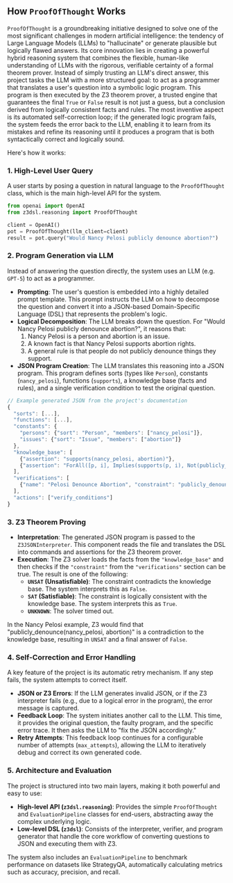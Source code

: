 ## How `ProofOfThought` Works

`ProofOfThought` is a groundbreaking initiative designed to solve one of the
most significant challenges in modern artificial intelligence: the tendency of
Large Language Models (LLMs) to "hallucinate" or generate plausible but
logically flawed answers. Its core innovation lies in creating a powerful
hybrid reasoning system that combines the flexible, human-like understanding of
LLMs with the rigorous, verifiable certainty of a formal theorem prover.
Instead of simply trusting an LLM's direct answer, this project tasks the LLM
with a more structured goal: to act as a programmer that translates a user's
question into a symbolic logic program. This program is then executed by the Z3
theorem prover, a trusted engine that guarantees the final `True` or `False`
result is not just a guess, but a conclusion derived from logically consistent
facts and rules. The most inventive aspect is its automated self-correction
loop; if the generated logic program fails, the system feeds the error back to
the LLM, enabling it to learn from its mistakes and refine its reasoning until
it produces a program that is both syntactically correct and logically sound.

Here's how it works:

### 1. High-Level User Query

A user starts by posing a question in natural language to the `ProofOfThought`
class, which is the main high-level API for the system.

```python
from openai import OpenAI
from z3dsl.reasoning import ProofOfThought

client = OpenAI()
pot = ProofOfThought(llm_client=client)
result = pot.query("Would Nancy Pelosi publicly denounce abortion?")
```

### 2. Program Generation via LLM

Instead of answering the question directly, the system uses an LLM (e.g. `GPT-5`) to act as a programmer.

*   **Prompting**: The user's question is embedded into a highly detailed prompt template. This prompt instructs the LLM on how to decompose the question and convert it into a JSON-based Domain-Specific Language (DSL) that represents the problem's logic.
*   **Logical Decomposition**: The LLM breaks down the question. For "Would Nancy Pelosi publicly denounce abortion?", it reasons that:
    1.  Nancy Pelosi is a person and abortion is an issue.
    2.  A known fact is that Nancy Pelosi supports abortion rights.
    3.  A general rule is that people do not publicly denounce things they support.
*   **JSON Program Creation**: The LLM translates this reasoning into a JSON program. This program defines sorts (types like `Person`), constants (`nancy_pelosi`), functions (`supports`), a knowledge base (facts and rules), and a single verification condition to test the original question.

```javascript
// Example generated JSON from the project's documentation
{
  "sorts": [...],
  "functions": [...],
  "constants": {
    "persons": {"sort": "Person", "members": ["nancy_pelosi"]},
    "issues": {"sort": "Issue", "members": ["abortion"]}
  },
  "knowledge_base": [
    {"assertion": "supports(nancy_pelosi, abortion)"},
    {"assertion": "ForAll([p, i], Implies(supports(p, i), Not(publicly_denounce(p, i))))"}
  ],
  "verifications": [
    {"name": "Pelosi Denounce Abortion", "constraint": "publicly_denounce(nancy_pelosi, abortion)"}
  ],
  "actions": ["verify_conditions"]
}
```

### 3. Z3 Theorem Proving

*   **Interpretation**: The generated JSON program is passed to the `Z3JSONInterpreter`. This component reads the file and translates the DSL into commands and assertions for the Z3 theorem prover.
*   **Execution**: The Z3 solver loads the facts from the `"knowledge_base"` and then checks if the `"constraint"` from the `"verifications"` section can be true. The result is one of the following:
    *   **`UNSAT` (Unsatisfiable)**: The constraint contradicts the knowledge base. The system interprets this as `False`.
    *   **`SAT` (Satisfiable)**: The constraint is logically consistent with the knowledge base. The system interprets this as `True`.
    *   **`UNKNOWN`**: The solver timed out.

In the Nancy Pelosi example, Z3 would find that "publicly_denounce(nancy_pelosi, abortion)" is a contradiction to the knowledge base, resulting in `UNSAT` and a final answer of `False`.

### 4. Self-Correction and Error Handling

A key feature of the project is its automatic retry mechanism. If any step fails, the system attempts to correct itself.

*   **JSON or Z3 Errors**: If the LLM generates invalid JSON, or if the Z3 interpreter fails (e.g., due to a logical error in the program), the error message is captured.
*   **Feedback Loop**: The system initiates another call to the LLM. This time, it provides the original question, the faulty program, and the specific error trace. It then asks the LLM to "fix the JSON accordingly."
*   **Retry Attempts**: This feedback loop continues for a configurable number of attempts (`max_attempts`), allowing the LLM to iteratively debug and correct its own generated code.

### 5. Architecture and Evaluation

The project is structured into two main layers, making it both powerful and easy to use:

*   **High-level API (`z3dsl.reasoning`)**: Provides the simple `ProofOfThought` and `EvaluationPipeline` classes for end-users, abstracting away the complex underlying logic.
*   **Low-level DSL (`z3dsl`)**: Consists of the interpreter, verifier, and program generator that handle the core workflow of converting questions to JSON and executing them with Z3.

The system also includes an `EvaluationPipeline` to benchmark performance on
datasets like StrategyQA, automatically calculating metrics such as accuracy,
precision, and recall.
